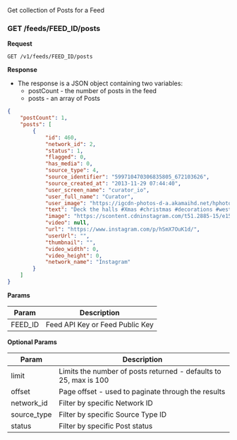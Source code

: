 Get collection of Posts for a Feed

### GET /feeds/FEED_ID/posts

**Request**  
```http
GET /v1/feeds/FEED_ID/posts
```

**Response**  
- The response is a JSON object containing two variables:
  - postCount - the number of posts in the feed
  - posts - an array of Posts

```json
{
    "postCount": 1,
    "posts": [
        {
            "id": 460,
            "network_id": 2,
            "status": 1,
            "flagged": 0,
            "has_media": 0,
            "source_type": 4,
            "source_identifier": "599710470306835805_672103626",
            "source_created_at": "2013-11-29 07:44:40",
            "user_screen_name": "curator_io",
            "user_full_name": "Curator",
            "user_image": "https://igcdn-photos-d-a.akamaihd.net/hphotos-ak-xpf1/t51.2885-19/11349140_1632676937008587_1455132383_a.jpg",
            "text": "Deck the halls #Xmas #christmas #decorations #westfield",
            "image": "https://scontent.cdninstagram.com/t51.2885-15/e15/1171199_638781222826850_457932404_n.jpg?ig_cache_key=NTk5NzEwNDcwMzA2ODM1ODA1.2",
            "video": null,
            "url": "https://www.instagram.com/p/hSmX7OuK1d/",
            "userUrl": "",
            "thumbnail": "",
            "video_width": 0,
            "video_height": 0,
            "network_name": "Instagram"
        }
    ]
}
```


**Params**
  
| Param        | Description     |
|----|----|
| FEED_ID      | Feed API Key or Feed Public Key     |

**Optional Params**
  
| Param        | Description     |
|----|----|
| limit      | Limits the number of posts returned - defaults to 25, max is 100     |
| offset      | Page offset - used to paginate through the results     |
| network_id      | Filter by specific Network ID     |
| source_type      | Filter by specific Source Type ID     |
| status      | Filter by specific Post status     |